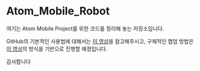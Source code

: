 # Atom_Mobile_Robot

여기는 Atom Mobile Project를 위한 코드를 정리해 놓는 저장소입니다.

GitHub의 기본적인 사용법에 대해서는 [이 영상](https://www.youtube.com/watch?v=Fley6IFhlC8)을 참고해주시고, 구체적인 협업 방법은 [이 영상](https://www.youtube.com/watch?v=tkkbYCajCjM)의 방식을 기반으로 진행할 예정입니다.

감사합니다
